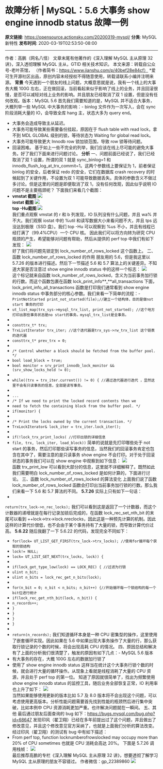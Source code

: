 # 故障分析 | MySQL：5.6 大事务 show engine innodb status 故障一例

**原文链接**: https://opensource.actionsky.com/20200319-mysql/
**分类**: MySQL 新特性
**发布时间**: 2020-03-19T02:53:50-08:00

---

作者：高鹏（网名八怪）
文章末尾有他著作的《深入理解 MySQL 主从原理 32 讲》，深入透彻理解 MySQL 主从，GTID 相关技术知识。
本文来源：转载自公众号-老叶茶馆，
（作者简书：https://www.jianshu.com/p/40bef28e84cf）
*爱可生开源社区出品，原创内容未经授权不得随意使用，转载请联系小编并注明来源。
**背景**
今天遇到一个朋友的线上问题，大概意思就是说，我有一个线上的大事务大概 100G 左右，正在做回滚，当前看起来似乎影响了线上的业务，并且回滚很慢，是否可以减轻对线上业务的影响。并且朋友已经取消了双 1 设置，但是没有任何改观。版本：MySQL 5.6
首先我们需要知道的是，MySQL 并不适合大事务，大概列举一些 MySQL 中大事务的影响：- binlog 文件作为一次写入，会在 sync 阶段消耗大量的 IO，会导致全库 hang 主，状态大多为 query end。
- 大事务会造成导致主从延迟。
- 大事务可能导致某些需要备份挂起，原因在于 flush table with read lock，拿不到 MDL GLOBAL 级别的锁，等待状态为 Waiting for global read lock。
- 大事务可能导致更大 Innodb row 锁加锁范围，导致 row 锁等待问题。
- 回滚困难。
基于如上一些不完全的列举，我们应该在线上尽可能的避免大事务。好了我们下面来进行问题讨论。
**分析**
一、问题前面已经说了，我们已经取消了双 1 设置，所谓的双 1 就是 sync_binlog=1 和 innodb_flush_log_at_trx_commit=1。这两个参数线上要保证为 1，前者保证 binlog 的安全，后者保证 redo 的安全，它们在数据库 crash recovery 的时候起到了关键作用，不设置为双 1 可能导致数据丢失。具体的参数含义不做过多讨论。但是这里的问题是即便取消了双 1，没有任何改观，因此似乎说明 IO问题不是主要瓶颈呢？
下面我们来看几个截图：
- **vmstat 截图**
![](.img/d53a94e6.jpg)											
**iostat 截图**
![](.img/863d7e0e.jpg)											
**top -Hu截图**
![](.img/4cb2d810.jpg)											
我们重点观察 vmstat 的 r 和 b 列发现，IO 队列没有什么问题，并且 wa% 并不大。我们观察 iostat 中的 %util 和读写数据大小来看问题不大，并且 tps 远没达到极限（SSD 盘）。我们 top -Hu 可以观察到 %us 不小，并且有线程已经打满了（99.4%CPU）一个 CPU 核。
因此我们可以将方向转为研究 CPU 瓶颈的产生，希望能够对问题有帮助，然后从提供的 perf top 中我们有如下发现：
![](.img/b7871df9.jpg)											
好了我们将问题先锁定到 lock_number_of_rows_locked 这个函数上。
二、函数 lock_number_of_rows_locked 的作用
朋友用的 5.6，但是我这里以 5.7.26 的版本进行描述。然后下一节描述 5.6 和 5.7 算法上的关键差异。不知道大家是否注意过 show engine innodb status 中的这样一个标志：
![](.img/c198a55a.jpg)											
这个标记就来自函数 lock_number_of_rows_locked，含义为当前事务加行锁的行数。而这个函数包裹在函数 lock_print_info**_**all_transactions 下面，lock_print_info_all_transactions 函数是打印我们通常看到 show engine innodb status 中事务部分的核心参数。我们来看一下简单的流程：- `PrintNotStarted print_not_started(file);//建立一个结构体，目的是做not start 事务的打印`
- `ut_list_map(trx_sys->mysql_trx_list, print_not_started); //这个地方打印出那些事务状态是no start的事务。mysql_trx_list是全事务。`
- 
- `consttrx_t* trx;`
- `TrxListIterator trx_iter; //这个迭代器是trx_sys->rw_trx_list 这个链表的迭代器`
- `consttrx_t* prev_trx = 0;`
- 
- `/* Control whether a block should be fetched from the buffer pool. */`
- `bool load_block = true;`
- `bool monitor = srv_print_innodb_lock_monitor && (srv_show_locks_held != 0);`
- 
- `while((trx = trx_iter.current()) != 0) { //通过迭代器进行迭代 ，显然这里不会有只读事务的信息，全部是读写事务。`
- 
- `...`
- `/* If we need to print the locked record contents then we`
- `need to fetch the containing block from the buffer pool. */`
- `if(monitor) {`
- 
- `/* Print the locks owned by the current transaction. */`
- `TrxLockIterator& lock_iter = trx_iter.lock_iter();`
- 
- `if(!lock_trx_print_locks( //打印出锁的详细信息`
- `file, trx, lock_iter, load_block))`
简单的说就是先打印哪些处于 not start 的事务，然后打印那些读写事务的信息，当然我们的回滚事务肯定也包含在其中了，需要注意的是只读事务 show engine 不会打印。对于处于回滚状态的事务我们可以在 show engine 中观察到如下信息：
![](.img/c0be52d3.jpg)											
函数 trx_print_low 可以看到大部分的信息，这里就不详细解释了。既然如此我们需要明白 lock_number_of_rows_locked 是如何计算的，下面进行讨论。
三、函数 lock_number_of_rows_locked 的算法变化
上面我们说了函数 lock_number_of_rows_locked 函数会打印出当前事务加行锁的行数。那么我们来看一下 5.6 和 5.7 算法的不同。
**5.7.26**
实际上只有如下一句话：
- 
`return(trx_lock->n_rec_locks);`
我们可以看到这是返回了一个计数器，而这个计数器的递增就是在每行记录加锁后完成的，在函数 lock_rec_set_nth_bit 的末尾可以看到 ++lock->trx->lock.nreclocks，因此这是一种预先计算的机制。因此这样的计算代价很低，也不会由于某个事务持有了大量的锁，而导致计算代价过高。
**5.6.22**
随后我翻了一下 5.6.22 的代码，发现完全不同如下：
- `for(lock= UT_LIST_GET_FIRST(trx_lock->trx_locks); //使用for循环每个获取的锁结构`
- `lock!= NULL;`
- `lock= UT_LIST_GET_NEXT(trx_locks, lock)) {`
- 
- `if(lock_get_type_low(lock) == LOCK_REC) { //过滤为行锁`
- `ulint n_bit;`
- `ulint n_bits = lock_rec_get_n_bits(lock);`
- 
- `for(n_bit = 0; n_bit < n_bits; n_bit++) {//开始循环每一个锁结构的每一个bit位进行统计`
- `if(lock_rec_get_nth_bit(lock, n_bit)) {`
- `n_records++;`
- `}`
- `}`
- `}`
- `}`
- 
- `return(n_records);`
我们知道循环本身是一种 CPU 密集型的操作，这里使用了嵌套循环实现。因此如果在 5.6 中如果出现大事务操作了大量的行，那么获取行锁记录的个数的时候，将会出现高耗 CPU 的情况。
四、原因总结和解决
有了上面的分析我们很清楚了，触发的原因有如下几点：- MySQL 5.6 版本
- 有大事务的存在，大概 100G 左右的数据加行锁了
- 使用了 show engine innodb status
这样当在统计这个大事务行锁个数的时候，就会进行大量的循环操作。从现象上看就是线程消耗了大量的 CPU 资源，并且处于 perf top 的第一位。
知道了原因就很简单了，找出为频繁使用 show engine innodb status 的监控工具，随后业务全部恢复正常，IO 利用率也上升了如下：
![](.img/0f07c1c3.jpg)											
当然如果能够使用更新的版本比如 5.7 及 8.0 版本将不会出现这个问题，可以考虑使用更高版本。分析性能问题需要首先找到性能的瓶颈然后进行集中突破，比如本例中 CPU 资源消耗更加严重。也许解决问题就在一瞬间。
五、其他
最后通过朋友后面查询的 bug 如下：https://bugs.mysql.com/bug.php?id=68647
发现印风（翟卫翔）已经在多年前提出过了这个问题，并且做出了修改意见，并且这个修改意见官方采纳了，也就是上面我们分析的算法改变。经过印风（翟卫翔）的测试有 bug 中有如下描述：
- From perf top, function locknumberofrowslocked may occupy more than 20% of CPU sometimes
也就是 CPU 消耗会高达 20%。
下面是 5.7.26 调用栈帧：
![](.img/47bdc6c4.jpg)											
最后推荐高鹏的专栏《深入理解 MySQL 主从原理 32 讲》，想要透彻了解学习 MySQL 主从原理的朋友不容错过。
作者微信：gp_22389860
![](.img/0aff2ace.jpg)
